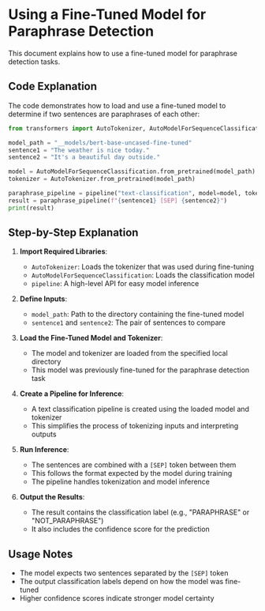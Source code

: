 # Using a Fine-Tuned Model for Paraphrase Detection

This document explains how to use a fine-tuned model for paraphrase detection tasks.

## Code Explanation

The code demonstrates how to load and use a fine-tuned model to determine if two sentences are paraphrases of each other:

```python
from transformers import AutoTokenizer, AutoModelForSequenceClassification, pipeline

model_path = "__models/bert-base-uncased-fine-tuned"
sentence1 = "The weather is nice today."
sentence2 = "It's a beautiful day outside."

model = AutoModelForSequenceClassification.from_pretrained(model_path)
tokenizer = AutoTokenizer.from_pretrained(model_path)

paraphrase_pipeline = pipeline("text-classification", model=model, tokenizer=tokenizer)
result = paraphrase_pipeline(f"{sentence1} [SEP] {sentence2}")
print(result)
```

## Step-by-Step Explanation

1. **Import Required Libraries**:

   - `AutoTokenizer`: Loads the tokenizer that was used during fine-tuning
   - `AutoModelForSequenceClassification`: Loads the classification model
   - `pipeline`: A high-level API for easy model inference

2. **Define Inputs**:

   - `model_path`: Path to the directory containing the fine-tuned model
   - `sentence1` and `sentence2`: The pair of sentences to compare

3. **Load the Fine-Tuned Model and Tokenizer**:

   - The model and tokenizer are loaded from the specified local directory
   - This model was previously fine-tuned for the paraphrase detection task

4. **Create a Pipeline for Inference**:

   - A text classification pipeline is created using the loaded model and tokenizer
   - This simplifies the process of tokenizing inputs and interpreting outputs

5. **Run Inference**:

   - The sentences are combined with a `[SEP]` token between them
   - This follows the format expected by the model during training
   - The pipeline handles tokenization and model inference

6. **Output the Results**:
   - The result contains the classification label (e.g., "PARAPHRASE" or "NOT_PARAPHRASE")
   - It also includes the confidence score for the prediction

## Usage Notes

- The model expects two sentences separated by the `[SEP]` token
- The output classification labels depend on how the model was fine-tuned
- Higher confidence scores indicate stronger model certainty

